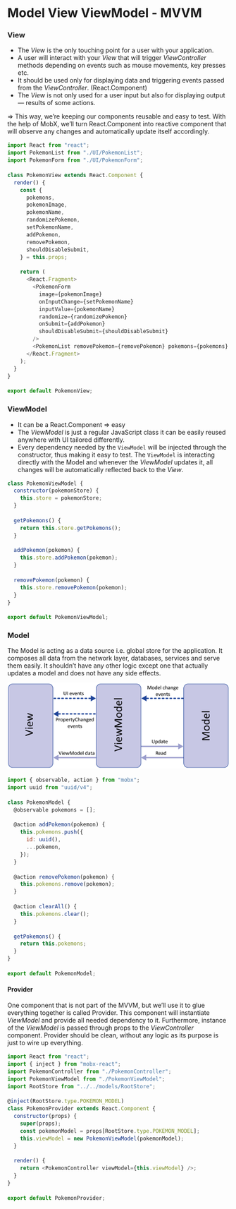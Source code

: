 # Model View ViewModel - MVVM

### View

- The _View_ is the only touching point for a user with your application.
- A user will interact with your _View_ that will trigger _ViewController_ methods depending on events such as mouse
  movements, key presses etc.
- It should be used only for displaying data and triggering events passed from the _ViewController_. (React.Component)
- The _View_ is not only used for a user input but also for displaying output — results of some actions.

=> This way, we’re keeping our components reusable and easy to test. With the help of MobX, we’ll turn React.Component
into reactive component that will observe any changes and automatically update itself accordingly.

```javascript
import React from "react";
import PokemonList from "./UI/PokemonList";
import PokemonForm from "./UI/PokemonForm";

class PokemonView extends React.Component {
  render() {
    const {
      pokemons,
      pokemonImage,
      pokemonName,
      randomizePokemon,
      setPokemonName,
      addPokemon,
      removePokemon,
      shouldDisableSubmit,
    } = this.props;

    return (
      <React.Fragment>
        <PokemonForm
          image={pokemonImage}
          onInputChange={setPokemonName}
          inputValue={pokemonName}
          randomize={randomizePokemon}
          onSubmit={addPokemon}
          shouldDisableSubmit={shouldDisableSubmit}
        />
        <PokemonList removePokemon={removePokemon} pokemons={pokemons} />
      </React.Fragment>
    );
  }
}

export default PokemonView;
```

### ViewModel

- It can be a React.Component => easy
- The _ViewModel_ is just a regular JavaScript class it can be easily reused anywhere with UI tailored differently.
- Every dependency needed by the `ViewModel` will be injected through the constructor, thus making it easy to test.
  The `ViewModel` is interacting directly with the Model and whenever the _ViewModel_ updates it, all changes will be
  automatically reflected back to the _View_.

```javascript
class PokemonViewModel {
  constructor(pokemonStore) {
    this.store = pokemonStore;
  }

  getPokemons() {
    return this.store.getPokemons();
  }

  addPokemon(pokemon) {
    this.store.addPokemon(pokemon);
  }

  removePokemon(pokemon) {
    this.store.removePokemon(pokemon);
  }
}

export default PokemonViewModel;
```

### Model

The Model is acting as a data source i.e. global store for the application. It composes all data from the network layer,
databases, services and serve them easily. It shouldn’t have any other logic except one that actually updates a model
and does not have any side effects.

![mvvm machine](assets/machine.png)

```javascript
import { observable, action } from "mobx";
import uuid from "uuid/v4";

class PokemonModel {
  @observable pokemons = [];

  @action addPokemon(pokemon) {
    this.pokemons.push({
      id: uuid(),
      ...pokemon,
    });
  }

  @action removePokemon(pokemon) {
    this.pokemons.remove(pokemon);
  }

  @action clearAll() {
    this.pokemons.clear();
  }

  getPokemons() {
    return this.pokemons;
  }
}

export default PokemonModel;
```

#### Provider

One component that is not part of the MVVM, but we’ll use it to glue everything together is called Provider. This
component will instantiate _ViewModel_ and provide all needed dependency to it. Furthermore, instance of the _ViewModel_ is
passed through props to the _ViewController_ component. Provider should be clean, without any logic as its purpose is just
to wire up everything.

```javascript
import React from "react";
import { inject } from "mobx-react";
import PokemonController from "./PokemonController";
import PokemonViewModel from "./PokemonViewModel";
import RootStore from "../../models/RootStore";

@inject(RootStore.type.POKEMON_MODEL)
class PokemonProvider extends React.Component {
  constructor(props) {
    super(props);
    const pokemonModel = props[RootStore.type.POKEMON_MODEL];
    this.viewModel = new PokemonViewModel(pokemonModel);
  }

  render() {
    return <PokemonController viewModel={this.viewModel} />;
  }
}

export default PokemonProvider;
```
